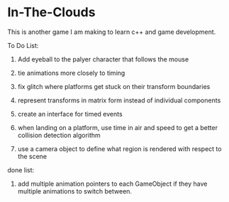 # In-The-Clouds

This is another game I am making to learn c++ and game development.


To Do List:

1. Add eyeball to the palyer character that follows the mouse

2. tie animations more closely to timing

4. fix glitch where platforms get stuck on their transform boundaries

5. represent transforms in matrix form instead of individual components

6. create an interface for timed events

7. when landing on a platform, use time in air and speed to get a better collision detection algorithm

8. use a camera object to define what region is rendered with respect to the scene

done list:

1. add multiple animation pointers to each GameObject if they have multiple animations to switch between.